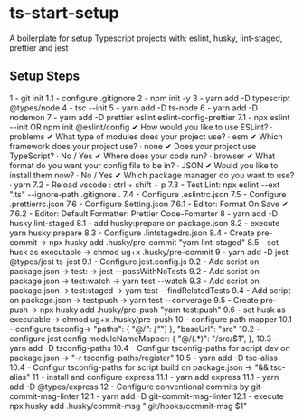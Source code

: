 # ts-start-setup

A boilerplate for setup Typescript projects with: eslint, husky, lint-staged, prettier and jest

## Setup Steps

1 - git init
1.1 - configure .gitignore
2 - npm init -y
3 - yarn add -D typescript @types/node
4 - tsc --init
5 - yarn add -D ts-node
6 - yarn add -D nodemon
7 - yarn add -D prettier eslint eslint-config-prettier
  7.1 - npx eslint --init OR npm init @eslint/config
    ✔ How would you like to use ESLint? · problems
    ✔ What type of modules does your project use? · esm
    ✔ Which framework does your project use? · none
    ✔ Does your project use TypeScript? · No / Yes
    ✔ Where does your code run? · browser
    ✔ What format do you want your config file to be in? · JSON
    ✔ Would you like to install them now? · No / Yes
    ✔ Which package manager do you want to use? · yarn
  7.2 - Reload vscode : ctrl + shift + p
  7.3 - Test Lint: npx eslint --ext ".ts" --ignore-path .gitignore .
  7.4 - Configure .eslintrc.json
  7.5 - Configure .prettierrc.json
  7.6 - Configure Setting.json
  7.6.1 - Editor: Format On Save ✔
  7.6.2 - Editor: Default Formatter: Prettier Code-Fomarter
8 - yarn add -D husky lint-staged
  8.1 - add husky:prepare on package.json
  8.2 - execute yarn husky:prepare
  8.3 - Configure .lintstagedrs.json
  8.4 - Create pre-commit -> npx husky add .husky/pre-commit "yarn lint-staged"
  8.5 - set husk as executable -> chmod ug+x .husky/pre-commit
9 - yarn add -D jest @types/jest ts-jest
  9.1 - Configure jest.config.js
  9.2 - Add script on package.json -> test: -> jest --passWithNoTests
  9.2 - Add script on package.json -> test:watch -> yarn test --watch
  9.3 - Add script on package.json -> test:staged -> yarn test --findRelatedTests
  9.4 - Add script on package.json -> test:push -> yarn test --converage
  9.5 - Create pre-push -> npx husky add .husky/pre-push "yarn test:push"
  9.6 - set husk as executable -> chmod ug+x .husky/pre-push
10 - configure path mapper
  10.1 - configure tsconfig->
                                      "paths": {
                                          "@/*": ["*"]
                                        },
                                        "baseUrl": "src"
  10.2 - configure jest.config
                                        moduleNameMapper: {
                                          "@/(.*)": "<rootDir>/src/$1",
                                        },
  10.3 - yarn add -D tsconfig-paths
  10.4 - Configur tsconfig-paths for script dev on package.json ->   "-r tsconfig-paths/register"
  10.5 - yarn add -D tsc-alias
  10.4 - Configur tsconfig-paths for script build on package.json ->   "&& tsc-alias"
11 - install and configure express
  11.1 - yarn add express
  11.1 - yarn add -D @types/express
12 -  Configure conventional commits by git-commit-msg-linter
  12.1 - yarn add -D git-commit-msg-linter
  12.1 - execute npx husky add .husky/commit-msg ".git/hooks/commit-msg \$1" 

      
